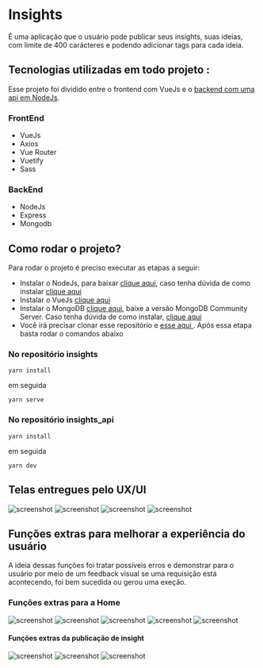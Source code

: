 # Insights 

É uma aplicação que o usuário pode publicar seus insights, suas ideias, com limite de 400 carácteres e podendo adicionar tags para cada ideia.

## Tecnologias utilizadas em todo projeto :
Esse projeto foi dividido entre o frontend com VueJs e o <a href="https://github.com/dFrance/insights_api">backend com uma api em NodeJs</a>.
### FrontEnd
<ul>
  <li>VueJs</li>
  <li>Axios</li>
  <li>Vue Router</li>
  <li>Vuetify</li>
  <li>Sass</li>
  </ul>

### BackEnd
<ul>
  <li>NodeJs</li>
  <li>Express</li>
  <li>Mongodb</li>
</ul>

## Como rodar o projeto?

Para rodar o projeto é preciso executar as etapas a seguir:
<ul>
  <li>Instalar o NodeJs, para baixar <a href="https://nodejs.org/en/download/">clique aqui</a>, caso tenha dúvida de como instalar <a href="https://www.youtube.com/watch?v=HV3gGblB2G4">clique aqui</a></li>
  <li>Instalar o VueJs <a href="https://www.youtube.com/watch?v=CpzqAzlpq-o">clique aqui</a></li>
  <li>Instalar o MongoDB <a href="https://www.mongodb.com/try/download/community">clique aqui</a>, baixe a versão MongoDB Community Server. Caso tenha dúvida de como instalar, <a href="https://www.youtube.com/watch?v=r6QM1NTzkTI">clique aqui</a></li>
  <li>Você irá precisar clonar esse repositório e <a href=> esse aqui </a>. Após essa etapa basta rodar o comandos abaixo </li>
</ul>

### No repositório insights
```
yarn install
```
em seguida
```
yarn serve 
```
### No repositório insights_api
```
yarn install
```
em seguida
```
yarn dev
```

## Telas entregues pelo UX/UI

![screenshot](https://github.com/dFrance/insights/blob/master/assets_readme/home.png)
![screenshot](https://github.com/dFrance/insights/blob/master/assets_readme/new-insight.png)
![screenshot](https://github.com/dFrance/insights/blob/master/assets_readme/select-category.png)
![screenshot](https://github.com/dFrance/insights/blob/master/assets_readme/selected-category.png)


## Funções extras para melhorar a experiência do usuário
A ideia dessas funções foi tratar possíveis erros e demonstrar para o usuário por meio de um feedback visual se uma requisição está acontecendo, foi bem sucedida ou gerou uma exeção.

### Funções extras para a Home

![screenshot](https://github.com/dFrance/insights/blob/master/assets_readme/home-dont-publish-insight.png)
![screenshot](https://github.com/dFrance/insights/blob/master/assets_readme/feedback-request-connection.png)
![screenshot](https://github.com/dFrance/insights/blob/master/assets_readme/home-loading-page.png)
![screenshot](https://github.com/dFrance/insights/blob/master/assets_readme/home-dont-exist-insight.png)
![screenshot](https://github.com/dFrance/insights/blob/master/assets_readme/home-error-request.png)

#### Funções extras da publicação de insight

![screenshot](https://github.com/dFrance/insights/blob/master/assets_readme/publish-insight-feedback-success.png)
![screenshot](https://github.com/dFrance/insights/blob/master/assets_readme/publish-insight-feedback-error.png)
![screenshot](https://github.com/dFrance/insights/blob/master/assets_readme/publish-insight-loading.png)

